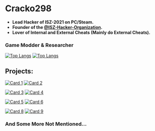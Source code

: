 # Cracko298
- **Lead Hacker of ISZ-2021 on PC/Steam.**
- **Founder of the [@ISZ-Hacker-Organization](https://github.com/ISZ-Hacker-Organization).**
- **Lover of Internal and External Cheats (Mainly do External Cheats).**

### Game Modder & Researcher

[![Top Langs](https://github-readme-stats-git-masterrstaa-rickstaa.vercel.app/api/top-langs/?username=Cracko298&show_icons=true&langs_count=8&layout=donut&theme=dark&hide=html,scss,stylus,blade,jupyter%20notebook,tex,tcl,css,nix,javascript,c,gdb,glsl&show=prs_merged)](https://github.com/Cracko298)
[![Top Langs](https://github-readme-stats.vercel.app/api?username=Cracko298&theme=dark&show_icons=true)](https://github.com/Cracko298)



## Projects:

[![Card 1](https://github-readme-stats.vercel.app/api/pin/?username=Cracko298&repo=ISZ-2021-Plugin&show_icons=true&theme=dark)](https://github.com/Cracko298/ISZ-2021-Plugin)
[![Card 2](https://github-readme-stats.vercel.app/api/pin/?username=ISZ-Hacker-Organization&repo=I2plg-Loader&show_icons=true&theme=dark)](https://github.com/ISZ-Hacker-Organization/I2plg-Loader)

[![Card 3](https://github-readme-stats.vercel.app/api/pin/?username=ISZ-Hacker-Organization&repo=ISZ-ModMenu&show_icons=true&theme=dark)](https://github.com/ISZ-Hacker-Organization/ISZ-ModMenu)
[![Card 4](https://github-readme-stats.vercel.app/api/pin/?username=Cracko298&repo=ISZ-Universal-Unlocker&show_icons=true&theme=dark)](https://github.com/Cracko298/ISZ-Universal-Unlocker)

[![Card 5](https://github-readme-stats.vercel.app/api/pin/?username=ISZ-Hacker-Organization&repo=VS-Revisioned-Installer&show_icons=true&theme=dark)](https://github.com/ISZ-Hacker-Organization/VS-Revisioned-Installer)
[![Card 6](https://github-readme-stats.vercel.app/api/pin/?username=Cracko298&repo=NISZSE&show_icons=true&theme=dark)](https://github.com/Cracko298/NISZSE)

[![Card 8](https://github-readme-stats.vercel.app/api/pin/?username=Cracko298&repo=UE4-AES-Key-Extracting-Guide&show_icons=true&theme=dark)](https://github.com/Cracko298/UE4-AES-Key-Extracting-Guide)
[![Card 9](https://github-readme-stats.vercel.app/api/pin/?username=Cracko298&repo=Wobbly-Tooth-Save-Manager&show_icons=true&theme=dark)](https://github.com/Cracko298/Wobbly-Tooth-Save-Manager)

### And Some More Not Mentioned...
